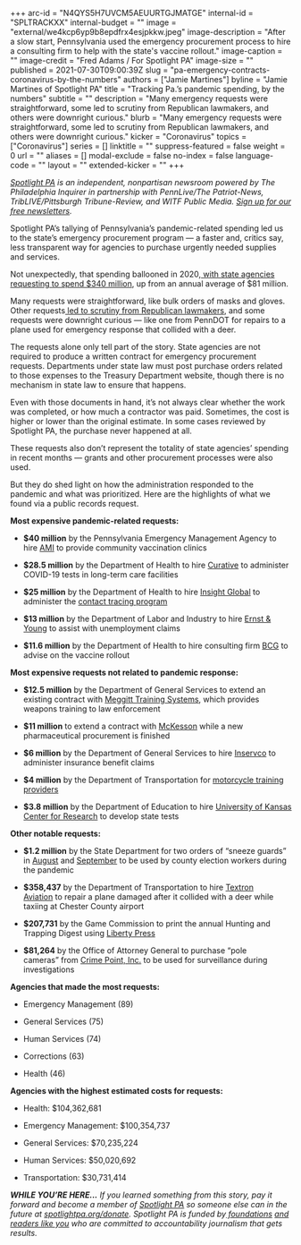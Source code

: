 +++
arc-id = "N4QYS5H7UVCM5AEUURTGJMATGE"
internal-id = "SPLTRACKXX"
internal-budget = ""
image = "external/we4kcp6yp9b8epdfrx4esjpkkw.jpeg"
image-description = "After a slow start, Pennsylvania used the emergency procurement process to hire a consulting firm to help with the state's vaccine rollout."
image-caption = ""
image-credit = "Fred Adams / For Spotlight PA"
image-size = ""
published = 2021-07-30T09:00:39Z
slug = "pa-emergency-contracts-coronavirus-by-the-numbers"
authors = ["Jamie Martines"]
byline = "Jamie Martines of Spotlight PA"
title = "Tracking Pa.’s pandemic spending, by the numbers"
subtitle = ""
description = "Many emergency requests were straightforward, some led to scrutiny from Republican lawmakers, and others were downright curious."
blurb = "Many emergency requests were straightforward, some led to scrutiny from Republican lawmakers, and others were downright curious."
kicker = "Coronavirus"
topics = ["Coronavirus"]
series = []
linktitle = ""
suppress-featured = false
weight = 0
url = ""
aliases = []
modal-exclude = false
no-index = false
language-code = ""
layout = ""
extended-kicker = ""
+++

<a href="https://www.spotlightpa.org/"><i>Spotlight PA</i></a><i> is an independent, nonpartisan newsroom powered by The Philadelphia Inquirer in partnership with PennLive/The Patriot-News, TribLIVE/Pittsburgh Tribune-Review, and WITF Public Media. </i><a href="https://www.spotlightpa.org/newsletters"><i>Sign up for our free newsletters</i></a><i>.</i>

Spotlight PA’s tallying of Pennsylvania’s pandemic-related spending led us to the state’s emergency procurement program — a faster and, critics say, less transparent way for agencies to purchase urgently needed supplies and services.

Not unexpectedly, that spending ballooned in 2020,<a href="https://www.spotlightpa.org/news/2021/07/contact-tracing-data-breach-pennsylvania-emergency-contracts/"> with state agencies requesting to spend $340 million</a>, up from an annual average of $81 million.

Many requests were straightforward, like bulk orders of masks and gloves. Other requests<a href="https://www.spotlightpa.org/news/2021/07/emergency-contracts-pandemic-department-of-health-contact-tracing-pa/"> led to scrutiny from Republican lawmakers</a>, and some requests were downright curious — like one from PennDOT for repairs to a plane used for emergency response that collided with a deer.

<script src="https://www.spotlightpa.org/embed.js" async></script><div data-spl-embed-version="1" data-spl-src="https://www.spotlightpa.org/embeds/newsletter/"></div>

The requests alone only tell part of the story. State agencies are not required to produce a written contract for emergency procurement requests. Departments under state law must post purchase orders related to those expenses to the Treasury Department website, though there is no mechanism in state law to ensure that happens.

Even with those documents in hand, it’s not always clear whether the work was completed, or how much a contractor was paid. Sometimes, the cost is higher or lower than the original estimate. In some cases reviewed by Spotlight PA, the purchase never happened at all.

These requests also don’t represent the totality of state agencies’ spending in recent months — grants and other procurement processes were also used.

But they do shed light on how the administration responded to the pandemic and what was prioritized. Here are the highlights of what we found via a public records request.

<script src="https://www.spotlightpa.org/embed.js" async></script><div data-spl-embed-version="1" data-spl-src="https://www.spotlightpa.org/embeds/tips/?tip_text=Want%20to%20know%20more%20about%20an%20emergency%20procurement%3F%20Have%20information%20about%20a%20contract%20we%20should%20know%20about%3F%20%3Cb%3ESend%20us%20a%20tip.%3Cb%3E"></div>

<b>Most expensive pandemic-related requests:</b>

- <b>$40 million</b>&nbsp;by the Pennsylvania Emergency Management Agency to hire&nbsp;<a href="http://www.emarketplace.state.pa.us/EP_Details.aspx?id=20560">AMI</a>&nbsp;to provide community vaccination clinics

- <b>$28.5 million</b>&nbsp;by the Department of Health to hire&nbsp;<a href="http://www.emarketplace.state.pa.us/EP_Details.aspx?id=20156">Curative</a>&nbsp;to administer COVID-19 tests in long-term care facilities

- <b>$25 million</b>&nbsp;by the Department of Health to hire&nbsp;<a href="http://www.emarketplace.state.pa.us/EP_Details.aspx?id=18187">Insight Global</a>&nbsp;to administer the&nbsp;<a href="https://www.spotlightpa.org/news/2021/06/pa-coronavirus-data-breach-insight-global-google-drive/">contact tracing program</a>

- <b>$13 million</b>&nbsp;by the Department of Labor and&nbsp;Industry to hire&nbsp;<a href="http://www.emarketplace.state.pa.us/EP_Details.aspx?id=19287">Ernst &amp; Young</a>&nbsp;to assist with unemployment claims

- <b>$11.6 million</b>&nbsp;by the Department of Health to hire consulting firm&nbsp;<a href="http://www.emarketplace.state.pa.us/EP_Details.aspx?id=20525">BCG</a>&nbsp;to advise on the vaccine rollout

<b>Most expensive requests not related to pandemic response:</b>

- <b>$12.5 million</b>&nbsp;by the Department of General Services to extend an existing contract with&nbsp;<a href="http://www.emarketplace.state.pa.us/EP_Details.aspx?id=18440">Meggitt Training Systems</a>, which provides weapons training to law enforcement

- <b>$11 million</b>&nbsp;to extend a contract with&nbsp;<a href="http://www.emarketplace.state.pa.us/EP_Details.aspx?id=15793">McKesson</a>&nbsp;while a new pharmaceutical procurement is finished

- <b>$6 million</b>&nbsp;by the Department of General Services to hire&nbsp;<a href="http://www.emarketplace.state.pa.us/EP_Details.aspx?id=17249">Inservco</a>&nbsp;to administer insurance benefit claims

- <b>$4 million</b>&nbsp;by the Department of Transportation for&nbsp;<a href="http://www.emarketplace.state.pa.us/EP_Details.aspx?id=17776">motorcycle training providers</a>

- <b>$3.8 million</b>&nbsp;by the Department of Education to hire&nbsp;<a href="http://www.emarketplace.state.pa.us/EP_Details.aspx?id=15788">University of Kansas Center for Research</a>&nbsp;to develop state tests

<b>Other notable requests:</b>

- <b>$1.2 million</b>&nbsp;by the State Department for two orders of “sneeze guards” in <a href="http://www.emarketplace.state.pa.us/EP_Details.aspx?id=18479">August</a> and <a href="http://www.emarketplace.state.pa.us/EP_Details.aspx?id=18784">September</a> to be used by county election workers during the pandemic

- <b>$358,437</b>&nbsp;by the Department of Transportation to hire&nbsp;<a href="http://www.emarketplace.state.pa.us/EP_Details.aspx?id=19705">Textron Aviation</a>&nbsp;to repair a plane damaged after it collided with a deer while taxiing at Chester County airport

- <b>$207,731</b>&nbsp;by the Game Commission to print the annual Hunting and Trapping Digest using&nbsp;<a href="http://www.emarketplace.state.pa.us/EP_Details.aspx?id=16637">Liberty Press</a>

- <b>$81,264</b>&nbsp;by the Office of Attorney General to purchase “pole cameras”&nbsp;from&nbsp;<a href="http://www.emarketplace.state.pa.us/EP_Details.aspx?id=17964">Crime Point, Inc.</a>&nbsp;to be used for surveillance during investigations

<b>Agencies that made the most requests:</b>

- Emergency Management (89)

- General Services (75)

- Human Services (74)

- Corrections (63)

- Health (46)

<b>Agencies with the highest estimated costs for requests:</b>

- Health: $104,362,681

- Emergency Management: $100,354,737

- General Services: $70,235,224

- Human Services: $50,020,692

- Transportation: $30,731,414

<i><b>WHILE YOU’RE HERE...</b></i><i> If you learned something from this story, pay it forward and become a member of </i><a href="https://www.spotlightpa.org/"><i>Spotlight PA</i></a><i> so someone else can in the future at </i><a href="http://spotlightpa.org/donate"><i>spotlightpa.org/donate</i></a><i>. Spotlight PA is funded by</i><a href="https://www.spotlightpa.org/support"><i> foundations</i></a><i> </i><a href="https://www.spotlightpa.org/support"><i>and readers like you</i></a><i> who are committed to accountability journalism that gets results.</i>
